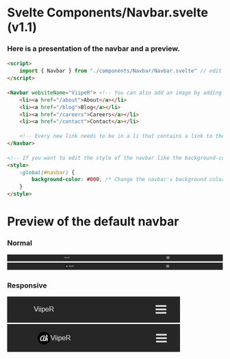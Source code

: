 # Svelte Components/Navbar.svelte (v1.1)
### Here is a presentation of the navbar and a preview.

```html
<script>
    import { Navbar } from "./components/Navbar/Navbar.svelte" // edit with the path to the Navbar.svelte file
</script>

<Navbar websiteName="ViipeR"> <!-- You can also add an image by adding the websiteLogo argument -->
    <li><a href="/about">About</a></li>
	<li><a href="/blog">Blog</a></li>
	<li><a href="/careers">Careers</a></li>
	<li><a href="/contact">Contact</a></li>

    <!-- Every new link needs to be in a li that contains a link to the page -->
</Navbar>

<!-- If you want to edit the style of the navbar like the background-color, you have to do it as global like it -->
<style>
    :global(#navbar) {
        background-color: #000; /* Change the navbar's background color to black */
    }
</style>
```

# Preview of the default navbar
### Normal
![Normal navbar without image]("../../../../../gitimgs/navbar.png) <br>
![Normal navbar with image]("../../../../../gitimgs/navbar-image.png) <br>

### Responsive
![Normal navbar without image]("../../../../../gitimgs/navbar-responsive.png) <br>
![Normal navbar without image]("../../../../../gitimgs/navbar-responsive-image.png) <br>